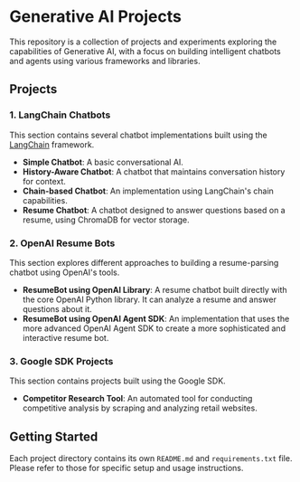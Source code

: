 # Generative AI Projects

This repository is a collection of projects and experiments exploring the capabilities of Generative AI, with a focus on building intelligent chatbots and agents using various frameworks and libraries.

## Projects

### 1. LangChain Chatbots

This section contains several chatbot implementations built using the [LangChain](https://www.langchain.com/) framework.

- **Simple Chatbot**: A basic conversational AI.
- **History-Aware Chatbot**: A chatbot that maintains conversation history for context.
- **Chain-based Chatbot**: An implementation using LangChain's chain capabilities.
- **Resume Chatbot**: A chatbot designed to answer questions based on a resume, using ChromaDB for vector storage.


### 2. OpenAI Resume Bots

This section explores different approaches to building a resume-parsing chatbot using OpenAI's tools.

- **ResumeBot using OpenAI Library**: A resume chatbot built directly with the core OpenAI Python library. It can analyze a resume and answer questions about it.
- **ResumeBot using OpenAI Agent SDK**: An implementation that uses the more advanced OpenAI Agent SDK to create a more sophisticated and interactive resume bot.

### 3. Google SDK Projects

This section contains projects built using the Google SDK.

- **Competitor Research Tool**: An automated tool for conducting competitive analysis by scraping and analyzing retail websites.


## Getting Started

Each project directory contains its own `README.md` and `requirements.txt` file. Please refer to those for specific setup and usage instructions.
